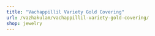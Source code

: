 ```yaml
---
title: "Vachappillil Variety Gold Covering"
url: /vazhakulam/vachappillil-variety-gold-covering/
shop: jewelry
---
```


